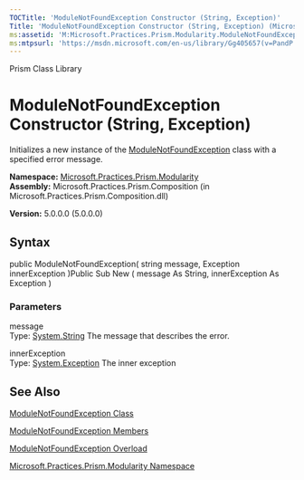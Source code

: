```yaml
---
TOCTitle: 'ModuleNotFoundException Constructor (String, Exception)'
Title: 'ModuleNotFoundException Constructor (String, Exception) (Microsoft.Practices.Prism.Modularity)'
ms:assetid: 'M:Microsoft.Practices.Prism.Modularity.ModuleNotFoundException.\#ctor(System.String,System.Exception)'
ms:mtpsurl: 'https://msdn.microsoft.com/en-us/library/Gg405657(v=PandP.50)'
---
```


Prism Class Library

ModuleNotFoundException Constructor (String, Exception)
=======================================================

Initializes a new instance of the [ModuleNotFoundException](https://msdn.microsoft.com/t:microsoft.practices.prism.modularity.modulenotfoundexception) class with a specified error message.

**Namespace:** [Microsoft.Practices.Prism.Modularity](https://msdn.microsoft.com/n:microsoft.practices.prism.modularity)
**Assembly:** Microsoft.Practices.Prism.Composition (in Microsoft.Practices.Prism.Composition.dll)

**Version:** 5.0.0.0 (5.0.0.0)

## Syntax


<span id="syntaxToggle"></span>public ModuleNotFoundException( string message, Exception innerException )Public Sub New ( message As String, innerException As Exception )

### Parameters

message  
Type: [System.String](http://msdn2.microsoft.com/en-us/library/s1wwdcbf)
The message that describes the error.

innerException  
Type: [System.Exception](http://msdn2.microsoft.com/en-us/library/c18k6c59)
The inner exception

See Also
--------


[ModuleNotFoundException Class](https://msdn.microsoft.com/t:microsoft.practices.prism.modularity.modulenotfoundexception)

[ModuleNotFoundException Members](https://msdn.microsoft.com/allmembers.t:microsoft.practices.prism.modularity.modulenotfoundexception)

[ModuleNotFoundException Overload](https://msdn.microsoft.com/overload:microsoft.practices.prism.modularity.modulenotfoundexception.)

[Microsoft.Practices.Prism.Modularity Namespace](https://msdn.microsoft.com/n:microsoft.practices.prism.modularity)
